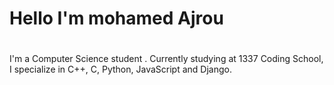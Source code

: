 <h1>Hello I'm mohamed Ajrou<h1></h1>
I'm a Computer Science student . Currently studying at 1337 Coding School, I specialize in C++, C, Python, JavaScript and Django.
